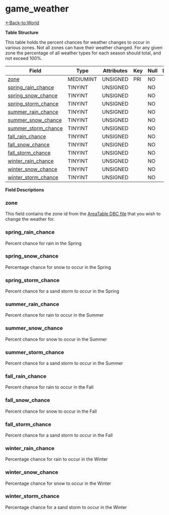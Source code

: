 # game\_weather

[<-Back-to:World](database-world)

**Table Structure**

This table holds the percent chances for weather changes to occur in various zones. Not all zones can have their weather changed. For any given zone the percentage of all weather types for each season should total, and not exceed 100%.

| Field                     | Type      | Attributes | Key | Null | Default | Extra | Comment |
| ------------------------- | --------- | ---------- | --- | ---- | ------- | ----- | ------- |
| [zone][1]                 | MEDIUMINT | UNSIGNED   | PRI | NO   |         |       |         |
| [spring_rain_chance][2]   | TINYINT   | UNSIGNED   |     | NO   |         |       |         |
| [spring_snow_chance][3]   | TINYINT   | UNSIGNED   |     | NO   |         |       |         |
| [spring_storm_chance][4]  | TINYINT   | UNSIGNED   |     | NO   |         |       |         |
| [summer_rain_chance][5]   | TINYINT   | UNSIGNED   |     | NO   |         |       |         |
| [summer_snow_chance][6]   | TINYINT   | UNSIGNED   |     | NO   |         |       |         |
| [summer_storm_chance][7]  | TINYINT   | UNSIGNED   |     | NO   |         |       |         |
| [fall_rain_chance][8]     | TINYINT   | UNSIGNED   |     | NO   |         |       |         |
| [fall_snow_chance][9]     | TINYINT   | UNSIGNED   |     | NO   |         |       |         |
| [fall_storm_chance][10]   | TINYINT   | UNSIGNED   |     | NO   |         |       |         |
| [winter_rain_chance][11]  | TINYINT   | UNSIGNED   |     | NO   |         |       |         |
| [winter_snow_chance][12]  | TINYINT   | UNSIGNED   |     | NO   |         |       |         |
| [winter_storm_chance][13] | TINYINT   | UNSIGNED   |     | NO   |         |       |         |

[1]: #zone
[2]: #spring_rain_chance
[3]: #spring_snow_chance
[4]: #spring_storm_chance
[5]: #summer_rain_chance
[6]: #summer_snow_chance
[7]: #summer_storm_chance
[8]: #fall_rain_chance
[9]: #fall_snow_chance
[10]: #fall_storm_chance
[11]: #winter_rain_chance
[12]: #winter_snow_chance
[13]: #winter_storm_chance

**Field Descriptions**

### zone

This field contains the zone id from the [AreaTable DBC file](AreaTable) that you wish to change the weather for.

### spring\_rain\_chance

Percent chance for rain in the Spring

### spring\_snow\_chance

Percentage chance for snow to occur in the Spring

### spring\_storm\_chance

Percent chance for a sand storm to occur in the Spring

### summer\_rain\_chance

Percent chance for rain to occur in the Summer

### summer\_snow\_chance

Percent chance for snow to occur in the Summer

### summer\_storm\_chance

Percent chance for a sand storm to occur in the Summer

### fall\_rain\_chance

Percent chance for rain to occur in the Fall

### fall\_snow\_chance

Percent chance for snow to occur in the Fall

### fall\_storm\_chance

Percent chance for a sand storm to occur in the Fall

### winter\_rain\_chance

Percentage chance for rain to occur in the Winter

### winter\_snow\_chance

Percentage chance for snow to occur in the Winter

### winter\_storm\_chance

Percentage chance for a sand storm to occur in the Winter
